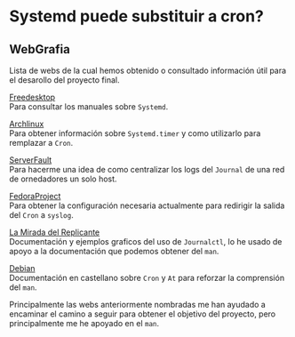 # Systemd puede substituir a cron?

## WebGrafia

Lista de webs de la cual hemos obtenido o consultado información útil 
para el desarollo del proyecto final.

[Freedesktop](https://www.freedesktop.org/software/systemd/man/)\
Para consultar los manuales sobre `Systemd`.

[Archlinux](https://wiki.archlinux.org/index.php/Systemd/Timers)\
Para obtener información sobre `Systemd.timer` y como utilizarlo para
remplazar a `Cron`.

[ServerFault](https://serverfault.com/questions/758244/how-to-configure-systemd-journal-remote)\
Para hacerme una idea de como centralizar los logs del `Journal` de una
red de ornedadores un solo host.

[FedoraProject](https://ask.fedoraproject.org/en/question/45950/cron-job-output-no-longer-in-systemd-journal-or-ssmtp-barges-in/)\
Para obtener la configuración necesaria actualmente para redirigir la 
salida del `Cron` a `syslog`.

[La Mirada del Replicante](http://lamiradadelreplicante.com/2015/03/29/ver-los-logs-del-sistema-en-linux-con-journalctl/)\
Documentación y ejemplos graficos del uso de `Journalctl`, lo he usado
de apoyo a la documentación que podemos obtener del `man`.

[Debian](https://debian-handbook.info/browse/es-ES/stable/sect.task-scheduling-cron-atd.html)\
Documentación en castellano sobre `Cron` y `At` para reforzar la comprensión
del `man`.

Principalmente las webs anteriormente nombradas me han ayudado a 
encaminar el camino a seguir para obtener el objetivo del proyecto, pero
principalmente me he apoyado en el `man`. 

